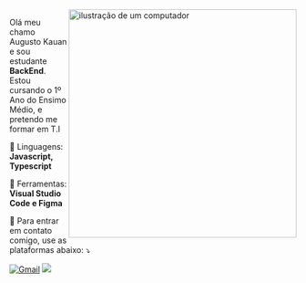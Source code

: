 <img src="https://raw.githubusercontent.com/MicaelliMedeiros/micaellimedeiros/master/image/computer-illustration.png" alt="ilustração de um computador" min-width="400px" max-width="400px" width="400px" align="right">

<p align="left"> 
  Olá meu chamo Augusto Kauan e sou estudante <strong>BackEnd</strong>.<br>
  Estou cursando o 1º Ano do Ensimo Médio, e pretendo me formar em T.I
</p>

<p align="left">
  🦄 Linguagens: <strong>Javascript, Typescript</strong>
</p>

<p align="left">
  💼 Ferramentas: <strong>Visual Studio Code e Figma</strong>
</p>

<p align="left">
  💌 Para entrar em contato comigo, use as plataformas abaixo: ⤵️
</p>

<p align="left">
  <a href="mailto:augustokauanpsilva@gmail.com" title="Gmail">
  <img src="https://img.shields.io/badge/-Gmail-FF0000?style=for-the-badge&labelColor=FF0000&logo=gmail&logoColor=white&link=LINK-DO-SEU-GMAIL" alt="Gmail"/></a>

  <a href="https://discord.gg/zNB4DEpSJ4">
  <img src="https://img.shields.io/badge/Discord-%235865F2.svg?style=for-the-badge&logo=discord&logoColor=white">
  </a>
</p>
